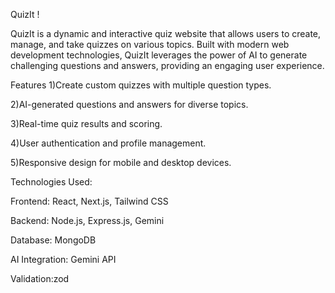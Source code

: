 QuizIt !



QuizIt is a dynamic and interactive quiz website that allows users to create, manage, and take quizzes on various topics. Built with modern web development technologies, QuizIt leverages the power of AI to generate challenging questions and answers, providing an engaging user experience.

Features
1)Create custom quizzes with multiple question types.

2)AI-generated questions and answers for diverse topics.

3)Real-time quiz results and scoring.

4)User authentication and profile management.

5)Responsive design for mobile and desktop devices.

Technologies Used:

Frontend: React, Next.js, Tailwind CSS

Backend: Node.js, Express.js, Gemini

Database: MongoDB

AI Integration: Gemini API

Validation:zod
